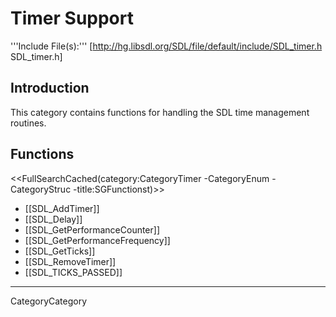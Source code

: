
# Timer Support

'''Include File(s):'''  [http://hg.libsdl.org/SDL/file/default/include/SDL_timer.h SDL_timer.h]


## Introduction

This category contains functions for handling the SDL time management routines.

<!-- #Remove this line and the ## below to use this markup if it becomes relevant to this category -->
<!-- #== Enumerations == -->
<!-- #<<FullSearchCached(category:CategoryEnum CategoryTimer -title:SGEnumerations)>> -->

<!-- #== Structures == -->
<!-- #<<FullSearchCached(category:CategoryStruct CategoryTimer -title:SGStructures)>> -->

## Functions
<<FullSearchCached(category:CategoryTimer -CategoryEnum -CategoryStruc -title:SGFunctionst)>>

<!-- BEGIN CATEGORY LIST -->
* [[SDL_AddTimer]]
* [[SDL_Delay]]
* [[SDL_GetPerformanceCounter]]
* [[SDL_GetPerformanceFrequency]]
* [[SDL_GetTicks]]
* [[SDL_RemoveTimer]]
* [[SDL_TICKS_PASSED]]
<!-- END CATEGORY LIST -->
----
CategoryCategory
